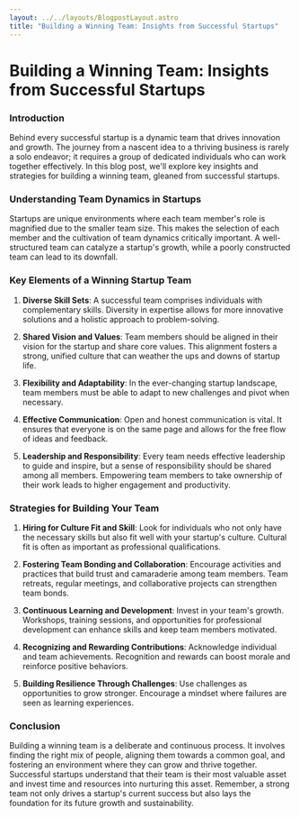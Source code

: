 ```yaml
---
layout: ../../layouts/BlogpostLayout.astro
title: "Building a Winning Team: Insights from Successful Startups"
---
```


# Building a Winning Team: Insights from Successful Startups

### Introduction

Behind every successful startup is a dynamic team that drives innovation and growth. The journey from a nascent idea to a thriving business is rarely a solo endeavor; it requires a group of dedicated individuals who can work together effectively. In this blog post, we'll explore key insights and strategies for building a winning team, gleaned from successful startups.

### Understanding Team Dynamics in Startups

Startups are unique environments where each team member's role is magnified due to the smaller team size. This makes the selection of each member and the cultivation of team dynamics critically important. A well-structured team can catalyze a startup's growth, while a poorly constructed team can lead to its downfall.

### Key Elements of a Winning Startup Team

1. **Diverse Skill Sets**: A successful team comprises individuals with complementary skills. Diversity in expertise allows for more innovative solutions and a holistic approach to problem-solving.

2. **Shared Vision and Values**: Team members should be aligned in their vision for the startup and share core values. This alignment fosters a strong, unified culture that can weather the ups and downs of startup life.

3. **Flexibility and Adaptability**: In the ever-changing startup landscape, team members must be able to adapt to new challenges and pivot when necessary.

4. **Effective Communication**: Open and honest communication is vital. It ensures that everyone is on the same page and allows for the free flow of ideas and feedback.

5. **Leadership and Responsibility**: Every team needs effective leadership to guide and inspire, but a sense of responsibility should be shared among all members. Empowering team members to take ownership of their work leads to higher engagement and productivity.

### Strategies for Building Your Team

1. **Hiring for Culture Fit and Skill**: Look for individuals who not only have the necessary skills but also fit well with your startup's culture. Cultural fit is often as important as professional qualifications.

2. **Fostering Team Bonding and Collaboration**: Encourage activities and practices that build trust and camaraderie among team members. Team retreats, regular meetings, and collaborative projects can strengthen team bonds.

3. **Continuous Learning and Development**: Invest in your team's growth. Workshops, training sessions, and opportunities for professional development can enhance skills and keep team members motivated.

4. **Recognizing and Rewarding Contributions**: Acknowledge individual and team achievements. Recognition and rewards can boost morale and reinforce positive behaviors.

5. **Building Resilience Through Challenges**: Use challenges as opportunities to grow stronger. Encourage a mindset where failures are seen as learning experiences.

### Conclusion

Building a winning team is a deliberate and continuous process. It involves finding the right mix of people, aligning them towards a common goal, and fostering an environment where they can grow and thrive together. Successful startups understand that their team is their most valuable asset and invest time and resources into nurturing this asset. Remember, a strong team not only drives a startup's current success but also lays the foundation for its future growth and sustainability.

